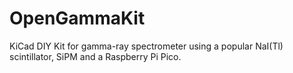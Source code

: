 # OpenGammaKit
KiCad DIY Kit for gamma-ray spectrometer using a popular NaI(Tl) scintillator, SiPM and a Raspberry Pi Pico.
